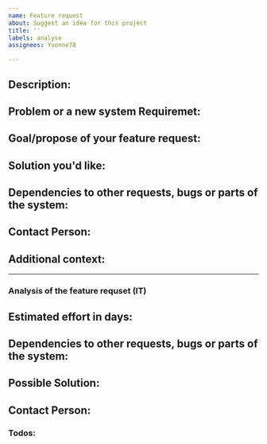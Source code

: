 ```yaml
---
name: Feature request
about: Suggest an idea for this project
title: ''
labels: analyse
assignees: Yvonne78

---
```


**Description:**
-

**Problem or a new system Requiremet:**
-

**Goal/propose of your feature request:**
-

**Solution you'd like:**
-

**Dependencies to other requests, bugs or parts of the system:**
-

**Contact Person:**
-

**Additional context:**
-

--------------------------------------------------------------------------------------------------------------------------------------------

### Analysis of the feature requset (IT)

**Estimated effort in days:** 
-

**Dependencies to other requests, bugs or parts of the system:**
-

**Possible Solution:**
-

**Contact Person:**
-

### Todos:
